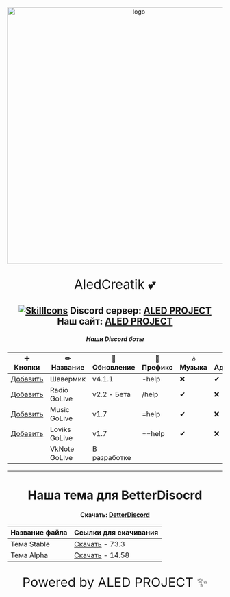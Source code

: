 <div id="logo" align="center">
<img src="https://i.imgur.com/hiZVAD2.png" alt="logo" style="width:600px;height:auto"> 
  
<p align="center" style="font-size:30px">AledCreatik 💕</p>
  
  <a href="#">![SkillIcons](https://skillicons.dev/icons?i=js,nodejs,java,py,html,css,heroku,mongodb,vscode,discord)</a>
Discord сервер: [ALED PROJECT](https://discord.gg/5BM4XD3qxM)<br>
Наш сайт: [ALED PROJECT](https://aledproject.github.io)
---

##### Наши Discord боты 
➕ Кнопки           | ✏ Название   | 📀 Обновление | 🌠 Префикс | 🎶 Музыка | 🔧 Админ | 💘 NSFW | 👑 Топ
------------------- | ------------- | -------------- | ---------- | --------- | --------- | ------- | -------
[Добавить]()        | Шавермик      | v4.1.1         | -help      | ❌        | ✔        | ✔       | ✔
[Добавить]()        | Radio GoLive  | v2.2 - Бета    | /help      | ✔         | ❌       | ❌      | ✔
[Добавить]()        | Music GoLive  | v1.7           | =help      | ✔         | ❌       | ❌      | ❌
[Добавить]()        | Loviks GoLive | v1.7           | ==help     | ✔         | ❌       | ❌      | ❌
[]()                | VkNote GoLive | В разработке   |            |           |           |         |
---
# Наша тема для BetterDisocrd  
#### Скачать: [DetterDiscord](https://BetterDiscord.app)
Название файла | Ссылки для скачивания
------------ | -------------
Тема Stable | [Скачать](https://github.com/ALEDPROJECT/ALED-THEME/releases/download/R-Stable/aledproject-relese.theme.css) - 73.3
Тема Alpha  | [Скачать](https://github.com/ALEDPROJECT/ALED-THEME/releases/download/A-14.58/aledproject-alpha.theme.css) - 14.58


<p align="center" style="font-size:30px">Powered by ALED PROJECT ✨</p>
